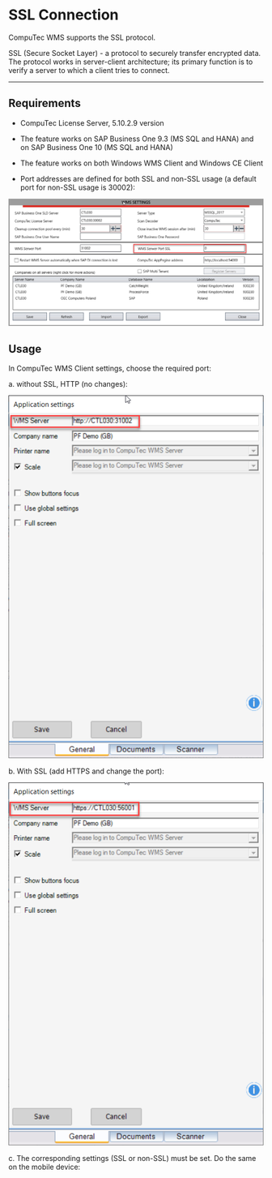 # SSL Connection

CompuTec WMS supports the SSL protocol.

SSL (Secure Socket Layer) - a protocol to securely transfer encrypted data. The protocol works in server-client architecture; its primary function is to verify a server to which a client tries to connect.

---

## Requirements

- CompuTec License Server, 5.10.2.9 version

- The feature works on SAP Business One 9.3 (MS SQL and HANA) and on SAP Business One 10 (MS SQL and HANA)

- The feature works on both Windows WMS Client and Windows CE Client

- Port addresses are defined for both SSL and non-SSL usage (a default port for non-SSL usage is 30002):

![WMS Server Port SSL](./media/ssl-connection.png)

## Usage

In CompuTec WMS Client settings, choose the required port:

a. without SSL, HTTP (no changes):

![Server Choosing](./media/server-choosing.png)

b. With SSL (add HTTPS and change the port):

![Server Choosing](./media/server-choosing-2.png)

c. The corresponding settings (SSL or non-SSL) must be set. Do the same on the mobile device:

